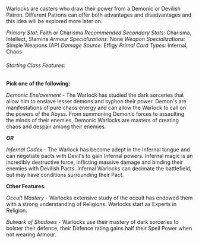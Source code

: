 Warlocks are casters who draw their power from a Demonic or Devilish Patron. Different Patrons can offer both advantages and disadvantages and this idea will be explored more later on.

*Primary Stat:* Faith or Charisma
*Recommended Secondary Stats:* Charisma, Intellect, Stamina
*Armour Specializations:* None
*Weapon Specializations:* Simple Weapons (AP)
*Damage Source:* Effigy
*Primal Card Types:* Infernal, Chaos

###### Starting Class Features:

**Pick one of the following:**

*Demonic Enslavement* - The Warlock has studied the dark sorceries that allow him to enslave lesser demons and syphon their power. Demon's are manifestations of pure chaos energy and can allow the Warlock to call on the powers of the Abyss. From summoning Demonic forces to assaulting the minds of their enemies, Demonic Warlocks are masters of creating chaos and despair among their enemies.

***OR*** 

*Infernal Codex* - The Warlock has become adept in the Infernal tongue and can negotiate pacts with Devil's to gain Infernal powers. Infernal magic is an incredibly destructive force, inflicting massive damage and binding their enemies with Devilish Pacts. Infernal Warlocks can decimate the battlefield, but may have conditions surrounding their Pact.

**Other Features:**

*Occult Mastery* - Warlocks extensive study of the occult has endowed them with a strong understanding of Religions. Warlocks start as Experts in Religion. 

*Bulwark of Shadows* - Warlocks use their mastery of dark sorceries to bolster their defence, their Defence rating gains half their Spell Power when not wearing Armour. 
























